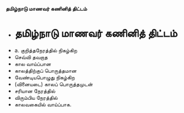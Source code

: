 **தமிழ்நாடு மாணவர் கணினித் திட்டம்**
- # தமிழ்நாடு மாணவர் கணினித் திட்டம்
- a. குறித்தநேரத்தில் நிகழ்கிற
- செவ்வி தவறாத
- கால வாய்ப்பான
- காலத்திற்குப் பொருத்தமான
- வேண்டியபொழுது நிகழ்கிற
- (வினையடை) காலப் பொருத்தமுடன்
- சரியான நேரத்தில்
- விரும்பிய நேரத்தில்
- காலவகையில் வாய்ப்பாக.

